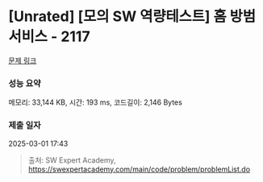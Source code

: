 # [Unrated] [모의 SW 역량테스트] 홈 방범 서비스 - 2117 

[문제 링크](https://swexpertacademy.com/main/code/problem/problemDetail.do?contestProbId=AV5V61LqAf8DFAWu) 

### 성능 요약

메모리: 33,144 KB, 시간: 193 ms, 코드길이: 2,146 Bytes

### 제출 일자

2025-03-01 17:43



> 출처: SW Expert Academy, https://swexpertacademy.com/main/code/problem/problemList.do